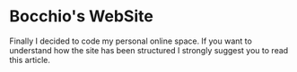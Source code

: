 # Bocchio's WebSite

Finally I decided to code my personal online space. If you want to understand how the site has been structured I strongly suggest you to read this article.